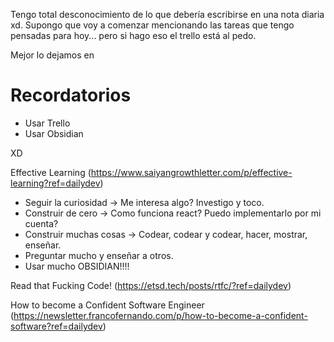 Tengo total desconocimiento de lo que debería escribirse en una nota diaria xd.
Supongo que voy a comenzar mencionando las tareas que tengo pensadas para hoy... pero si hago eso el trello está al pedo.

Mejor lo dejamos en 
# Recordatorios
- Usar Trello
- Usar Obsidian

XD

Effective Learning (https://www.saiyangrowthletter.com/p/effective-learning?ref=dailydev)
- Seguir la curiosidad -> Me interesa algo? Investigo y toco.
- Construir de cero -> Como funciona react? Puedo implementarlo por mi cuenta? 
- Construir muchas cosas -> Codear, codear y codear, hacer, mostrar, enseñar.
- Preguntar mucho y enseñar a otros.
- Usar mucho OBSIDIAN!!!!

Read that Fucking Code! (https://etsd.tech/posts/rtfc/?ref=dailydev)

How to become a Confident Software Engineer (https://newsletter.francofernando.com/p/how-to-become-a-confident-software?ref=dailydev)
